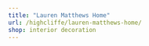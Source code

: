 ```yaml
---
title: "Lauren Matthews Home"
url: /highcliffe/lauren-matthews-home/
shop: interior decoration
---
```


